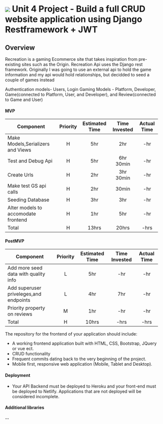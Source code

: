 # ![](https://ga-dash.s3.amazonaws.com/production/assets/logo-9f88ae6c9c3871690e33280fcf557f33.png) Unit 4 Project - Build a full CRUD website application using Django Restframework + JWT

## Overview

Recreation is a gaming Ecommerce site that takes inspiration from pre-existing sites such as the Origin. Recreation Api uses the Django rest framework. Originally I was going to use an external api to hold the game information and my api would hold relationships, but decidded to seed a couple of games instead

Authentication models- Users, Login
Gaming Models - Platform, Developer, Game(connected to Platform, User, and Developer), and Review(connected to Game and User)


#### MVP
| Component | Priority | Estimated Time | Time Invested | Actual Time |
| --- | :---: |  :---: | :---: | :---: |
| Make Models,Serializers and Views | H | 5hr | 2hr | -hr|
| Test and Debug Api | H | 5hr | 6hr 30min | -hr|
| Create Urls | H | 2hr | 3hr 30min | -hr|
| Make test GS api calls | H | 2hr | 30min | -hr|
| Seeding Database | H | 3hr | 3hr | -hr|
| Alter models to accomodate frontend| H | 1hr | 5hr | -hr|
| Total | H | 13hrs| 20hrs | -hrs |

#### PostMVP
| Component | Priority | Estimated Time | Time Invested | Actual Time |
| --- | :---: |  :---: | :---: | :---: |
|Add more seed data with quality info| L | 5hr | -hr | -hr|
|Add superuser priveleges,and endpoints| L | 4hr | 7hr | -hr|
|Priority property on reviews | M | 1hr | -hr | -hr|
| Total | H | 10hrs| -hrs | -hrs |
    

The repository for the frontend of your application should include:

- A working frontend application built with HTML, CSS, Bootstrap, JQuery or vue ect.
- CRUD functionality
- Frequent commits dating back to the very beginning of the project.
- Mobile first, responsive web application (Mobile, Tablet and Desktop).

#### Deployment

- Your API Backend must be deployed to Heroku and your front-end must be deployed to
  Netlify. Applications that are not deployed will be considered incomplete.
 
#### Additional libraries

--